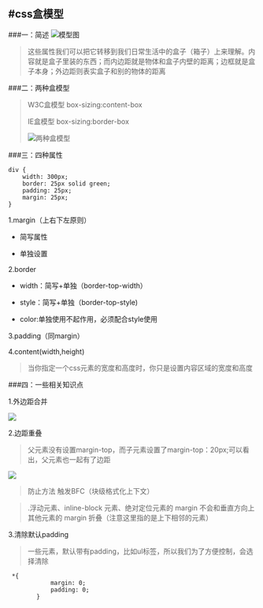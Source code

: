 #css盒模型
---
###一：简述
![模型图](https://www.runoob.com/images/box-model.gif)
>这些属性我们可以把它转移到我们日常生活中的盒子（箱子）上来理解。内容就是盒子里装的东西；而内边距就是物体和盒子内壁的距离；边框就是盒子本身；外边距则表实盒子和别的物体的距离

###二：两种盒模型
>W3C盒模型  box-sizing:content-box
>
>IE盒模型   box-sizing:border-box
>
>![两种盒模型](https://img-blog.csdn.net/20150629102231720)

###三：四种属性

```
div {
    width: 300px;
    border: 25px solid green;
    padding: 25px;
    margin: 25px;
}
```

1.margin（上右下左原则）

+ 简写属性

+ 单独设置


2.border

+ width：简写+单独（border-top-width）

+ style：简写+单独（border-top-style)

+ color:单独使用不起作用，必须配合style使用

3.padding（同margin）

4.content(width,height)
>当你指定一个css元素的宽度和高度时，你只是设置内容区域的宽度和高度

###四：一些相关知识点

1.外边距合并

![](https://www.w3school.com.cn/i/ct_css_margin_collapsing_example_1.gif)

2.边距重叠

>父元素没有设置margin-top，而子元素设置了margin-top：20px;可以看出，父元素也一起有了边距

![](https://images2017.cnblogs.com/blog/1265396/201711/1265396-20171119160218265-419904943.png)

>防止方法
触发BFC（块级格式化上下文）

>.浮动元素、inline-block 元素、绝对定位元素的 margin 不会和垂直方向上其他元素的 margin 折叠（注意这里指的是上下相邻的元素）

3.清除默认padding
>一些元素，默认带有padding，比如ul标签，所以我们为了方便控制，会选择清除

```
 *{
            margin: 0;
            padding: 0;
        }
```